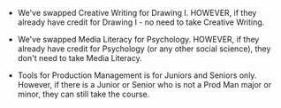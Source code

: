 * We've swapped Creative Writing for Drawing I. HOWEVER, if they already have credit for Drawing I - no need to take Creative Writing.

* We've swapped Media Literacy for Psychology. HOWEVER, if they already have credit for Psychology (or any other social science), they don't need to take Media Literacy.

* Tools for Production Management is for Juniors and Seniors only. However, if there is a Junior or Senior who is not a Prod Man major or minor, they can still take the course.
